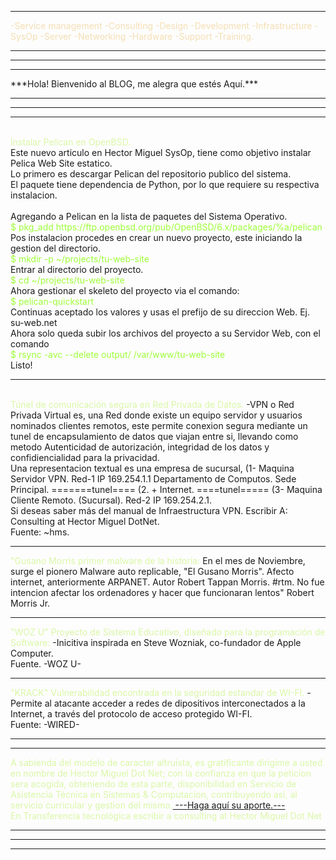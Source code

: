 <font color="Wheat">
<hr>
-Service management -Consulting -Design -Development -Infrastructure -SysOp 
-Server -Networking -Hardware -Support -Training.</font>
<hr/>
<hr/>
<hr/>
***Hola! Bienvenido al BLOG, me alegra que estés Aquí.*** 
<hr/>
<hr/>
<hr/>
<br/>
<font color=" #DAF7A6">Instalar Pelican en OpenBSD.</font>
<br/>
Este nuevo articulo en Hector Miguel SysOp, tiene como objetivo instalar Pelica Web Site estatico.
<br/>
Lo primero es descargar Pelican del repositorio publico del sistema.
<br/>
El paquete tiene dependencia de Python, por lo que requiere su respectiva instalacion.
<br/>
<br/>
Agregando a Pelican en la lista de paquetes del Sistema Operativo.
<br/>
<font color="#9EFD38">$ pkg_add https://ftp.openbsd.org/pub/OpenBSD/6.x/packages/%a/pelican</font>
<br/>
Pos instalacion procedes en crear un nuevo proyecto, este iniciando la  gestion del directorio.
<br/>
<font color="#9EFD38">$ mkdir -p ~/projects/tu-web-site</font>
<br/>
Entrar al directorio del proyecto.
<br/>
<font color="#9EFD38">$ cd ~/projects/tu-web-site</font>
<br/>
Ahora gestionar el skeleto del proyecto via el comando:
<br/>
<font color="#9EFD38">$ pelican-quickstart</font>
<br>
Continuas aceptado los valores y usas el prefijo de su direccion Web. Ej. su-web.net
<br>
Ahora solo queda subir los archivos del proyecto a su Servidor Web, con el comando
<br/>
<font color="#9EFD38">$ rsync -avc --delete output/ /var/www/tu-web-site</font>
<br>
Listo!
<br/>
<hr>
<br>
<font color="#DAF7A6">Túnel de comunicación segura en Red Privada de Datos.  </font>
-VPN o Red Privada Virtual es, una Red donde existe un equipo servidor y usuarios nominados clientes remotos, este permite conexion segura mediante un tunel de encapsulamiento de datos que viajan entre si, llevando como metodo Autenticidad de autorización, integridad de los datos y confidiencialidad para la privacidad.
<br/> 
Una representacion textual es una empresa de sucursal, (1- Maquina Servidor VPN. Red-1 IP 169.254.1.1 Departamento de Computos. Sede Principal. =======tunel==== (2. + Internet. ====tunel===== (3- Maquina Cliente Remoto. (Sucursal). Red-2 IP 169.254.2.1. 
<br>
Si deseas saber más del manual de Infraestructura VPN. Escribir A: Consulting at Hector Miguel DotNet.
<br>Fuente: ~hms.
<hr>
<font color="#DAF7A6">"Gusano Morris primer malware de la historia:</font>
En el mes de Noviembre, surge el pionero Malware auto replicable, "El Gusano Morris".
Afecto internet, anteriormente ARPANET. Autor Robert Tappan Morris. #rtm.
No fue intencion afectar los ordenadores y hacer que funcionaran lentos" Robert Morris Jr.
<hr/>
<font color="#DAF7A6">"WOZ U" Proyecto de Sistema Educativo, diseñado para la programación de Software:</font>
  -Inicitiva inspirada en Steve Wozniak, co-fundador de Apple Computer. 
  <br>Fuente. -WOZ U-
<hr/>
<font color="#DAF7A6">"KRACK" Vulnerabilidad encontrada en la seguridad estandar de WI-FI.</font>
-Permite al atacante acceder a redes de dipositivos interconectados a la Internet, a través del protocolo de acceso protegido WI-FI.
<br/>Fuente: -WIRED-
<hr/>
<hr/>
<font color="#DAF7A6">A sabienda del modelo de caracter altruista, es gratificante dirigime a usted en nombre de Hector Miguel Dot Net;
con la confianza en que la peticion sera acogida, obteniendo de esta parte, disponibilidad en Servicio de Asistencia Técnica en Sistemas & Computacion, contribuyendo así, al servicio curricular y gestion del mismo.<a href="https://paypal.me/HectorMiguel36/"> ---Haga aquí su aporte.---</a><br>En Transferencia tecnológica escribir a consulting at Hector Miguel Dot Net</font><hr/>
<hr/><hr/>
